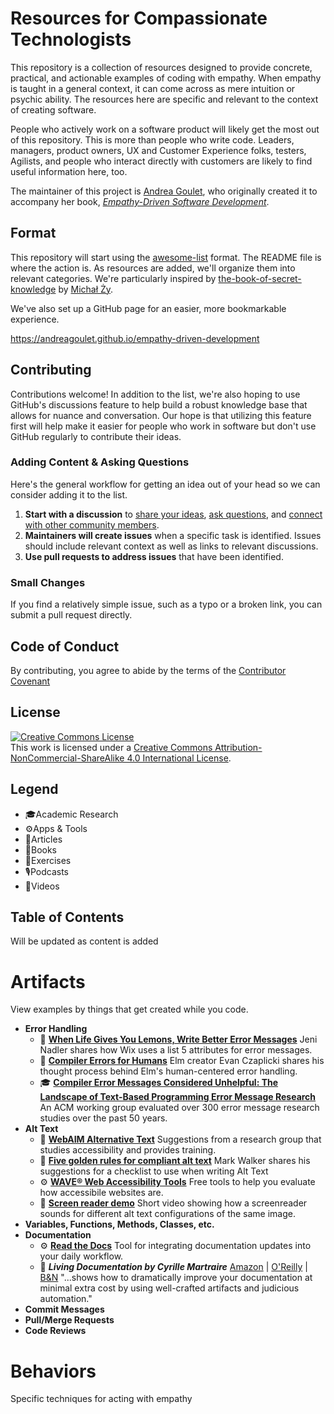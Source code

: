 # Resources for Compassionate Technologists
This repository is a collection of resources designed to provide concrete, practical, and actionable examples of coding with empathy. When empathy is taught in a general context, it can come across as mere intuition or psychic ability. The resources here are specific and relevant to the context of creating software. 

People who actively work on a software product will likely get the most out of this repository. This is more than people who write code. Leaders, managers, product owners, UX and Customer Experience folks, testers, Agilists, and people who interact directly with customers are likely to find useful information here, too. 

The maintainer of this project is [Andrea Goulet](https://www.linkedin.com/in/andreamgoulet), who originally created it to accompany her book, _[Empathy-Driven Software Development](https://heartware.dev/book)_. 

## Format
This repository will start using the [awesome-list](https://github.com/topics/awesome-list) format. The README file is where the action is. As resources are added, we'll organize them into relevant categories. We're particularly inspired by [the-book-of-secret-knowledge](https://github.com/trimstray/the-book-of-secret-knowledge) by [Michał Ży](https://github.com/trimstray).

We've also set up a GitHub page for an easier, more bookmarkable experience.

https://andreagoulet.github.io/empathy-driven-development

## Contributing
Contributions welcome! In addition to the list, we're also hoping to use GitHub's discussions feature to help build a robust knowledge base that allows for nuance and conversation. Our hope is that utilizing this feature first will help make it easier for people who work in software but don't use GitHub regularly to contribute their ideas. 

### Adding Content & Asking Questions
Here's the general workflow for getting an idea out of your head so we can consider adding it to the list. 

1. **Start with a discussion** to [share your ideas](https://github.com/andreagoulet/empathy-driven-development/discussions/categories/ideas), [ask questions](https://github.com/andreagoulet/empathy-driven-development/discussions/categories/q-a), and [connect with other community members](https://github.com/andreagoulet/empathy-driven-development/discussions/categories/general). 
2. **Maintainers will create issues** when a specific task is identified. Issues should include relevant context as well as links to relevant discussions. 
3. **Use pull requests to address issues** that have been identified.

### Small Changes
If you find a relatively simple issue, such as a typo or a broken link, you can submit a pull request directly.

## Code of Conduct
By contributing, you agree to abide by the terms of the [Contributor Covenant](https://www.contributor-covenant.org/version/2/1/code_of_conduct/)

## License
<a rel="license" href="http://creativecommons.org/licenses/by-nc-sa/4.0/"><img alt="Creative Commons License" style="border-width:0" src="https://i.creativecommons.org/l/by-nc-sa/4.0/88x31.png" /></a><br />This work is licensed under a <a rel="license" href="http://creativecommons.org/licenses/by-nc-sa/4.0/">Creative Commons Attribution-NonCommercial-ShareAlike 4.0 International License</a>.

## Legend
- 🎓Academic Research
- ⚙️Apps & Tools
- 📝Articles
- 📘Books
- 👟Exercises
- 🎙️Podcasts
- 🎥Videos        

## Table of Contents
Will be updated as content is added

# Artifacts
View examples by things that get created while you code. 
* **Error Handling**
    * 📝 **[When Life Gives You Lemons, Write Better Error Messages](https://wix-ux.com/when-life-gives-you-lemons-write-better-error-messages-46c5223e1a2f)** Jeni Nadler shares how Wix uses a list 5 attributes for error messages.
    * 📝 **[Compiler Errors for Humans](https://elm-lang.org/news/compiler-errors-for-humans)** Elm creator Evan Czaplicki shares his thought process behind Elm's human-centered error handling.
    * 🎓 **[Compiler Error Messages Considered Unhelpful: The Landscape of Text-Based Programming Error Message Research](https://dl.acm.org/doi/10.1145/3344429.3372508)** An ACM working group evaluated over 300 error message research studies over the past 50 years.
* **Alt Text**
    * 📝 **[WebAIM Alternative Text](https://webaim.org/techniques/alttext/)** Suggestions from a research group that studies accessibility and provides training.
    * 📝 **[Five golden rules for compliant alt text](https://abilitynet.org.uk/news-blogs/five-golden-rules-compliant-alt-text)** Mark Walker shares his suggestions for a checklist to use when writing Alt Text
    * ⚙️ **[WAVE® Web Accessibility Tools](https://wave.webaim.org/)** Free tools to help you evaluate how accessibile websites are.
    * 🎥 **[Screen reader demo](https://www.youtube.com/watch?v=QP0nbdNU-iE)** Short video showing how a screenreader sounds for different alt text configurations of the same image.
* **Variables, Functions, Methods, Classes, etc.**
* **Documentation**
    * ⚙️ **[Read the Docs](https://about.readthedocs.com/)** Tool for integrating documentation updates into your daily workflow.
    * 📘 **_Living Documentation by Cyrille Martraire_** [Amazon](https://a.co/d/aPJeCN2)  |  [O'Reilly](https://www.oreilly.com/library/view/living-documentation-continuous/9780134689418/)  |  [B&N](https://www.barnesandnoble.com/w/living-documentation-cyrille-martraire/1132519402) "...shows how to dramatically improve your documentation at minimal extra cost by using well-crafted artifacts and judicious automation."
* **Commit Messages**
* **Pull/Merge Requests**
* **Code Reviews**

# Behaviors
Specific techniques for acting with empathy